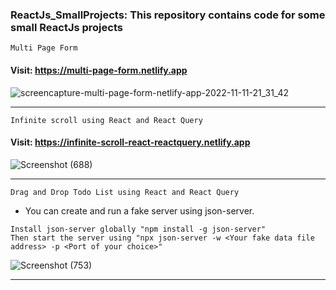 ### ReactJs_SmallProjects: This repository contains code for some small ReactJs projects
```
Multi Page Form
```
 #### Visit: https://multi-page-form.netlify.app ####
![screencapture-multi-page-form-netlify-app-2022-11-11-21_31_42](https://user-images.githubusercontent.com/70688937/201381247-ef36c202-7aef-4c91-bc29-78ff2583a615.png)
****
```
Infinite scroll using React and React Query
```
 #### Visit: https://infinite-scroll-react-reactquery.netlify.app ####
![Screenshot (688)](https://user-images.githubusercontent.com/70688937/204034728-ef39ec8c-27ae-4a85-b07c-d100ce4e89e5.png)
****
```
Drag and Drop Todo List using React and React Query
```
* You can create and run a fake server using json-server.
```
Install json-server globally "npm install -g json-server"
Then start the server using "npx json-server -w <Your fake data file address> -p <Port of your choice>"
```
![Screenshot (753)](https://user-images.githubusercontent.com/70688937/212943974-d1a855fa-9afe-4f19-b3d2-3127e528411a.png)
****

